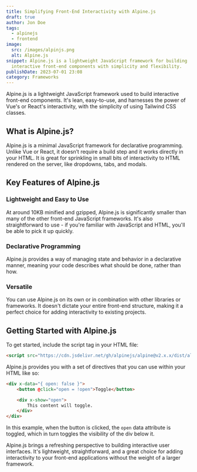 ```yaml
---
title: Simplifying Front-End Interactivity with Alpine.js
draft: true
author: Jon Doe
tags:
  - alpinejs
  - frontend
image:
  src: /images/alpinjs.png
  alt: Alpine.js
snippet: Alpine.js is a lightweight JavaScript framework for building
  interactive front-end components with simplicity and flexibility.
publishDate: 2023-07-01 23:08
category: Frameworks
---
```

Alpine.js is a lightweight JavaScript framework used to build interactive front-end components. It's lean, easy-to-use, and harnesses the power of Vue's or React's interactivity, with the simplicity of using Tailwind CSS classes.

## What is Alpine.js?

Alpine.js is a minimal JavaScript framework for declarative programming. Unlike Vue or React, it doesn’t require a build step and it works directly in your HTML. It is great for sprinkling in small bits of interactivity to HTML rendered on the server, like dropdowns, tabs, and modals.

## Key Features of Alpine.js

### Lightweight and Easy to Use

At around 10KB minified and gzipped, Alpine.js is significantly smaller than many of the other front-end JavaScript frameworks. It's also straightforward to use - if you're familiar with JavaScript and HTML, you'll be able to pick it up quickly.

### Declarative Programming

Alpine.js provides a way of managing state and behavior in a declarative manner, meaning your code describes what should be done, rather than how.

### Versatile

You can use Alpine.js on its own or in combination with other libraries or frameworks. It doesn't dictate your entire front-end structure, making it a perfect choice for adding interactivity to existing projects.

## Getting Started with Alpine.js

To get started, include the script tag in your HTML file:

```html
<script src="https://cdn.jsdelivr.net/gh/alpinejs/alpine@v2.x.x/dist/alpine.min.js" defer></script>
```

Alpine.js provides you with a set of directives that you can use within your HTML like so:

```html
<div x-data="{ open: false }">
    <button @click="open = !open">Toggle</button>

    <div x-show="open">
        This content will toggle.
    </div>
</div>
```

In this example, when the button is clicked, the `open` data attribute is toggled, which in turn toggles the visibility of the div below it.

Alpine.js brings a refreshing perspective to building interactive user interfaces. It's lightweight, straightforward, and a great choice for adding interactivity to your front-end applications without the weight of a larger framework.